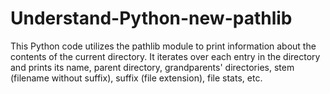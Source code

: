 # Understand-Python-new-pathlib
This Python code utilizes the pathlib module to print information about the contents of the current directory. It iterates over each entry in the directory and prints its name, parent directory, grandparents' directories, stem (filename without suffix), suffix (file extension), file stats, etc.
